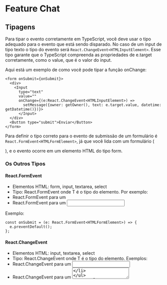 # Feature Chat

## Tipagens

Para tipar o evento corretamente em TypeScript, você deve usar o tipo adequado para o evento que está sendo disparado. No caso de um input de tipo texto o tipo do evento será 
`React.ChangeEvent<HTMLInputElement>`.  Esse tipo garante que o TypeScript compreenda as propriedades de e.target corretamente, como o value, que é o valor do input.

Aqui está um exemplo de como você pode tipar a função onChange:

```tsx
<form onSubmit={onSubmit}>
  <div>
    <Input 
      type="text"  
      value="" 
      onChange={(e:React.ChangeEvent<HTMLInputElement>) => 
        setMessage({owner: getOwner(), text: e.target.value, datetime: getDatetime()})}>
      </Input>
  </div>
  <Button type="submit">Enviar</Button> 
</form>
```


Para definir  o tipo correto para o evento de submissão de um formulário é 
`React.FormEvent<HTMLFormElement>`, já que você lida com um formulário (<form>), e o evento ocorre em um elemento HTML do tipo form.

### Os Outros Tipos

#### React.FormEvent

- Elementos HTML: form, input, textarea, select
- Tipo: React.FormEvent<T> onde T é o tipo do elemento. Por exemplo:
- React.FormEvent<HTMLFormElement> para um <form>
- React.FormEvent<HTMLInputElement> para um <input>

Exemplo:

```tsx
const onSubmit = (e: React.FormEvent<HTMLFormElement>) => {
  e.preventDefault();
};
```

#### React.ChangeEvent

- Elementos HTML: input, textarea, select
- Tipo: React.ChangeEvent<T> onde T é o tipo do elemento. Exemplos:
- React.ChangeEvent<HTMLInputElement> para um <input>
- React.ChangeEvent<HTMLTextAreaElement> para um <textarea>

Exemplo:

```tsx
const handleChange = (e: React.ChangeEvent<HTMLInputElement>) => {
  const value = e.target.value;
};
``` 
#### React.MouseEvent

- Elementos HTML: Qualquer elemento que possa ser clicado, como button, div, a, etc.
- Tipo: React.MouseEvent<T> onde T é o tipo do elemento. Exemplos:
- React.MouseEvent<HTMLButtonElement> para um <button>
- React.MouseEvent<HTMLDivElement> para um <div>

Exemplo:

```tsx
const handleClick = (e: React.MouseEvent<HTMLButtonElement>) => {
  console.log('Button clicked');
};
```

#### React.KeyboardEvent

- Elementos HTML: Qualquer elemento que possa receber entrada de teclado, como input, textarea, div (com contentEditable), etc.
- Tipo: React.KeyboardEvent<T> onde T é o tipo do elemento. Exemplos:
- React.KeyboardEvent<HTMLInputElement> para um <input>
- React.KeyboardEvent<HTMLTextAreaElement> para um <textarea>

Exemplo:

```tsx
const onKeyDown = (e: React.KeyboardEvent<HTMLInputElement>) => {
  if (e.key === 'Enter') {
    console.log('Enter pressed');
  }
};
const onKeyUp = (e: React.KeyboardEvent<HTMLInputElement>) => {
  if (e.key === 'Enter') {
    console.log('Enter released');
  }
};
```

#### React.FocusEvent

- Elementos HTML: Elementos de formulário como input, textarea, select, button, etc.
- Tipo: React.FocusEvent<T> onde T é o tipo do elemento. Exemplos:
- React.FocusEvent<HTMLInputElement> para um <input>
- Uso: Para capturar eventos de foco (quando um elemento recebe ou perde o foco).

Exemplo:

```tsx
const onFocus = (e: React.FocusEvent<HTMLInputElement>) => {
  console.log('Campo focado');
};

const onBlur = (e: React.FocusEvent<HTMLInputElement>) => {
  console.log('Campo perdeu o foco');
};
```

#### Eventos de Carregamento: React.SyntheticEvent<T>

- Elemento HTML: img, iframe, audio, video
- Uso: Para capturar eventos como carregamento de imagens ou elementos de mídia.

Exemplo:

```tsx
const onLoad = (e: React.SyntheticEvent<HTMLImageElement>) => {
  console.log('Imagem carregada');
};
```
#### Eventos de Alteração de Entrada (Input): React.FormEvent<T>

- Elemento HTML: input, textarea, select
- Uso: Para capturar entradas de texto ou seleção de valores.

Exemplo:

```tsx
const onInput = (e: React.FormEvent<HTMLInputElement>) => {
  console.log('Valor do input alterado');
};
```

#### Eventos de Toque (Touch): React.TouchEvent<T>

- Elemento HTML: div, button, input (geralmente para dispositivos móveis)
- Uso: Para capturar eventos de toque, como no caso de dispositivos móveis.

Exemplo:

```tsx
const onTouchStart = (e: React.TouchEvent<HTMLDivElement>) => {
  console.log('Toque iniciado');
};
``` 

## Verificação de valor antes de definir um state

Uma coisa  que é importante salientar é que quando você define uma `interface` para seu state
é necessário que você faça uma checkagem se o valor que será definido não seja undefined ou null, por exemplo:

```tsx
const [ messages, setMessages ] = useState<IMessage[]>([]);
``` 

Aqui eu espero um `array` de IMessage, então quando eu defino em `src/features/chat/molecules/ChatInputMessage.tsx` esse código:

```tsx
const [message, setMessage] = useState<IMessage>();
const onSubmit = (e: React.FormEvent<HTMLFormElement>) => {
  e.preventDefault();
  if (message) {
    setMessages((prev) => [...prev, message]);
  }
};
```

É obrigatório que eu faça essa validação do valor de `message` antes de usá-lo, ou poderia definir um valor inicial assim:


```tsx
const [message, setMessage] = useState<IMessage>({
  owner: '',
  text: '',
  datetime: '',
});
```

Porque se eu não fizer uma dessas 2 soluções irei receber um erro assim:

```
Argument of type '(prev: IMessage[]) => (IMessage | undefined)[]' is not assignable to parameter of type 'SetStateAction<IMessage[]>'.
  Type '(prev: IMessage[]) => (IMessage | undefined)[]' is not assignable to type '(prevState: IMessage[]) => IMessage[]'.
    Type '(IMessage | undefined)[]' is not assignable to type 'IMessage[]'.
      Type 'IMessage | undefined' is not assignable to type 'IMessage'.
        Type 'undefined' is not assignable to type 'IMessage'.

28     setMessages((prev) => [...prev, message]);
```

Então lendo a última linha `Type 'undefined' is not assignable to type 'IMessage'.`
fica bem mais fácil de entender o real problema.

**#ficadica**

Também há outro cenário onde você define os campos de um objeto como obrigatórios, mas 
quer atualziar apenas um campo, por exemplo:

```tsx
export interface IMessage {
  owner: string;
  text: string;
  datetime: string;
  type: string; // sender | receiver
  className?: string;
}

const [message, setMessage] = useState<IMessage>();

setMessage((prev) => ({
  ...prev,
  text: "",
}))
```

Você vai se deparar com esse erro:

```
Argument of type '(prev: IMessage | undefined) => { text: string; owner?: string | undefined; datetime?: string | undefined; type?: string | undefined; className?: string | undefined; }' is not assignable to parameter of type 'SetStateAction<IMessage | undefined>'.
  Type '(prev: IMessage | undefined) => { text: string; owner?: string | undefined; datetime?: string | undefined; type?: string | undefined; className?: string | undefined; }' is not assignable to type '(prevState: IMessage | undefined) => IMessage | undefined'.
    Call signature return types '{ text: string; owner?: string | undefined; datetime?: string | undefined; type?: string | undefined; className?: string | undefined; }' and 'IMessage | undefined' are incompatible.
      The types of 'owner' are incompatible between these types.
        Type 'string | undefined' is not assignable to type 'string'.
          Type 'undefined' is not assignable to type 'string'.ts(2345)
```

Isso acontece porque você precisa garantir que os valores não são undefined,
basicamente sempre quue você ver esse erro de undefined é porque você precisa ou testar ele
antes ou definir seu valor, nesse caso eu defini um valor padão:

```tsx
setMessage((prev) => ({
  ...prev,
  text: "",
  owner: prev?.owner || "suissa",
  datetime: prev?.datetime || getDatetime(),
  type: prev?.type || "sender",
}))
```
